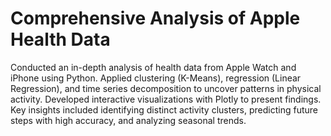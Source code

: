 # Comprehensive Analysis of Apple Health Data

 Conducted an in-depth analysis of health data from Apple Watch and iPhone using Python. Applied clustering (K-Means), regression (Linear Regression), and time series decomposition to uncover patterns in physical activity. Developed interactive visualizations with Plotly to present findings. Key insights included identifying distinct activity clusters, predicting future steps with high accuracy, and analyzing seasonal trends.

